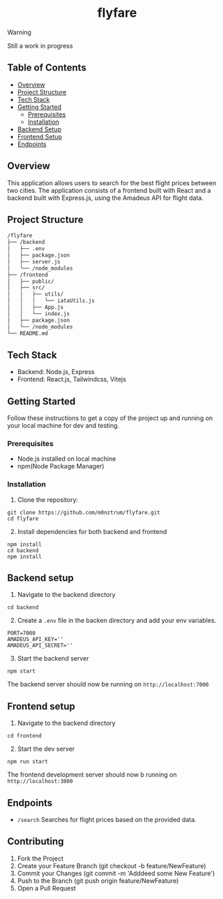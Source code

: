 <h1 align="center">
    flyfare
</h1>

> [!WARNING]
> Still a work in progress

## Table of Contents

-   [Overview](#overview)
-   [Project Structure](#project-structure)
-   [Tech Stack](#tech-stack)
-   [Getting Started](#getting-started)
    -   [Prerequisites](#prerequisites)
    -   [Installation](#installation)
-   [Backend Setup](#backend-setup)
-   [Frontend Setup](#frontend-setup)
-   [Endpoints](#endpoints)

## Overview

This application allows users to search for the best flight prices between
two cities. The application consists of a frontend built with React and a
backend built with Express.js, using the Amadeus API for flight data.

## Project Structure

```bash
/flyfare
├── /backend
│   ├── .env
│   ├── package.json
│   ├── server.js
│   └── /node_modules
├── /frontend
│   ├── public/
│   ├── src/
│   │   ├── utils/
│   │   │   └── iataUtils.js
│   │   ├── App.js
│   │   └── index.js
│   ├── package.json
│   └── /node_modules
└── README.md
```

## Tech Stack

-   Backend: Node.js, Express
-   Frontend: React.js, Tailwindcss, Vitejs

## Getting Started

Follow these instructions to get a copy of the project up and running on your
local machine for dev and testing.

### Prerequisites

-   Node.js installed on local machine
-   npm(Node Package Manager)

### Installation

1. Clone the repository:

```
git clone https://github.com/m0nztrum/flyfare.git
cd flyfare
```

2. Install dependencies for both backend and frontend

```
npm install
cd backend
npm install
```

## Backend setup

1. Navigate to the backend directory

```
cd backend
```

2. Create a `.env` file in the backen directory and add your env variables.

```
PORT=7000
AMADEUS_API_KEY=''
AMADEUS_API_SECRET=''
```

3. Start the backend server

```
npm start
```

The backend server should now be running on `http://localhost:7000`

## Frontend setup

1. Navigate to the backend directory

```
cd frontend
```

2. Start the dev server

```
npm run start
```

The frontend development server should now b running on `http://localhost:3000`

## Endpoints

-   `/search` Searches for flight prices based on the provided data.

## Contributing

1. Fork the Project
2. Create your Feature Branch (git checkout -b feature/NewFeature)
3. Commit your Changes (git commit -m 'Adddeed some New Feature')
4. Push to the Branch (git push origin feature/NewFeature)
5. Open a Pull Request
